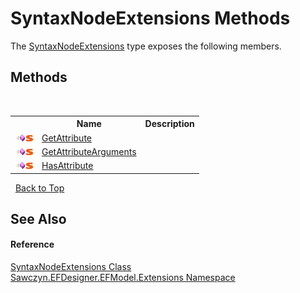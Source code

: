 # SyntaxNodeExtensions Methods
 

The <a href="T_Sawczyn_EFDesigner_EFModel_Extensions_SyntaxNodeExtensions">SyntaxNodeExtensions</a> type exposes the following members.


## Methods
&nbsp;<table><tr><th></th><th>Name</th><th>Description</th></tr><tr><td>![Public method](media/pubmethod.gif "Public method")![Static member](media/static.gif "Static member")</td><td><a href="M_Sawczyn_EFDesigner_EFModel_Extensions_SyntaxNodeExtensions_GetAttribute">GetAttribute</a></td><td /></tr><tr><td>![Public method](media/pubmethod.gif "Public method")![Static member](media/static.gif "Static member")</td><td><a href="M_Sawczyn_EFDesigner_EFModel_Extensions_SyntaxNodeExtensions_GetAttributeArguments">GetAttributeArguments</a></td><td /></tr><tr><td>![Public method](media/pubmethod.gif "Public method")![Static member](media/static.gif "Static member")</td><td><a href="M_Sawczyn_EFDesigner_EFModel_Extensions_SyntaxNodeExtensions_HasAttribute">HasAttribute</a></td><td /></tr></table>&nbsp;
<a href="#syntaxnodeextensions-methods">Back to Top</a>

## See Also


#### Reference
<a href="T_Sawczyn_EFDesigner_EFModel_Extensions_SyntaxNodeExtensions">SyntaxNodeExtensions Class</a><br /><a href="N_Sawczyn_EFDesigner_EFModel_Extensions">Sawczyn.EFDesigner.EFModel.Extensions Namespace</a><br />